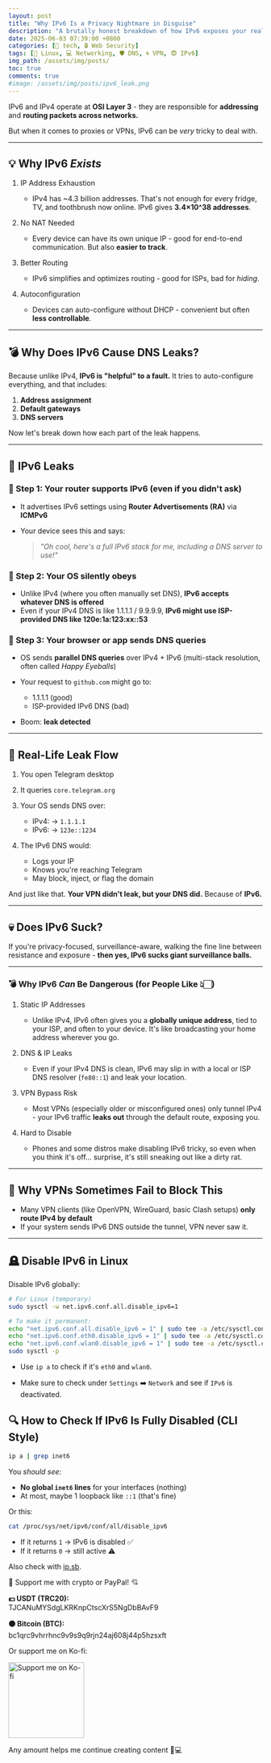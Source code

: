 ```yaml
---
layout: post
title: "Why IPv6 Is a Privacy Nightmare in Disguise"
description: "A brutally honest breakdown of how IPv6 exposes your real IP and DNS - and why privacy-conscious rebels might wanna kill it dead."
date: 2025-06-03 07:39:00 +0800
categories: [🤖 tech, 🔒 Web Security]
tags: [🐧 Linux, 💻 Networking, 🛡️ DNS, 🌀 VPN, 😨 IPv6]
img_path: /assets/img/posts/
toc: true 
comments: true 
#image: /assets/img/posts/ipv6_leak.png
---
```


IPv6 and IPv4 operate at **OSI Layer 3** - they are responsible for **addressing** and **routing packets across networks.**  

But when it comes to proxies or VPNs, IPv6 can be *very* tricky to deal with.

---

## 💡 Why IPv6 *Exists*

1. IP Address Exhaustion

   * IPv4 has \~4.3 billion addresses. That's not enough for every fridge, TV, and toothbrush now online. IPv6 gives **3.4×10^38 addresses**.

2. No NAT Needed

   * Every device can have its own unique IP - good for end-to-end communication. But also **easier to track**.

3. Better Routing

   * IPv6 simplifies and optimizes routing - good for ISPs, bad for *hiding*.

4. Autoconfiguration

   * Devices can auto-configure without DHCP - convenient but often **less controllable**.

---

## 💣 Why Does IPv6 Cause DNS Leaks?

Because unlike IPv4, **IPv6 is "helpful" to a fault.** It tries to auto-configure everything, and that includes:

1. **Address assignment**
2. **Default gateways**
3. **DNS servers**

Now let's break down how each part of the leak happens.

---

## 🧩 IPv6 Leaks

### 🔹 Step 1: Your router supports IPv6 (even if you didn't ask)

* It advertises IPv6 settings using **Router Advertisements (RA)** via **ICMPv6**
* Your device sees this and says:

  > *"Oh cool, here's a full IPv6 stack for me, including a DNS server to use!"*

### 🔹 Step 2: Your OS silently obeys

* Unlike IPv4 (where you often manually set DNS), **IPv6 accepts whatever DNS is offered**
* Even if your IPv4 DNS is like 1.1.1.1 / 9.9.9.9, **IPv6 might use ISP-provided DNS like 120e:1a:123:xx::53**

### 🔹 Step 3: Your browser or app sends DNS queries

* OS sends **parallel DNS queries** over IPv4 + IPv6 (multi-stack resolution, often called *Happy Eyeballs*)
* Your request to `github.com` might go to:

  * 1.1.1.1 (good)
  * ISP-provided IPv6 DNS (bad)
* Boom: **leak detected**

---

## 🧪 Real-Life Leak Flow

1. You open Telegram desktop
2. It queries `core.telegram.org`
3. Your OS sends DNS over:

   * IPv4: → `1.1.1.1`
   * IPv6: → `123e::1234`
4. The IPv6 DNS would:

   * Logs your IP
   * Knows you're reaching Telegram
   * May block, inject, or flag the domain

And just like that.
**Your VPN didn't leak, but your DNS did.** Because of **IPv6.**

---

## 💀 Does IPv6 Suck?

If you're privacy-focused, surveillance-aware, walking the fine line between resistance and exposure -
**then yes, IPv6 sucks giant surveillance balls.**

---

### 💣 Why IPv6 *Can* Be Dangerous (for People Like 👆🏻)

1. Static IP Addresses

   * Unlike IPv4, IPv6 often gives you a **globally unique address**, tied to your ISP, and often to your device. It's like broadcasting your home address wherever you go.

2. DNS & IP Leaks

   * Even if your IPv4 DNS is clean, IPv6 may slip in with a local or ISP DNS resolver (`fe80::1`) and leak your location.

3. VPN Bypass Risk

   * Most VPNs (especially older or misconfigured ones) only tunnel IPv4 - your IPv6 traffic **leaks out** through the default route, exposing you.

4. Hard to Disable

   * Phones and some distros make disabling IPv6 tricky, so even when you think it's off… surprise, it's still sneaking out like a dirty rat.

---

## 🔧 Why VPNs Sometimes Fail to Block This

* Many VPN clients (like OpenVPN, WireGuard, basic Clash setups) **only route IPv4 by default**
* If your system sends IPv6 DNS outside the tunnel, VPN never saw it.

---

## 🪦 Disable IPv6 in Linux

Disable IPv6 globally:

```bash
# For Linux (temporary)
sudo sysctl -w net.ipv6.conf.all.disable_ipv6=1

# To make it permanent:
echo "net.ipv6.conf.all.disable_ipv6 = 1" | sudo tee -a /etc/sysctl.conf
echo "net.ipv6.conf.eth0.disable_ipv6 = 1" | sudo tee -a /etc/sysctl.conf
echo "net.ipv6.conf.wlan0.disable_ipv6 = 1" | sudo tee -a /etc/sysctl.conf
sudo sysctl -p
```

* Use `ip a` to check if it's `eth0` and `wlan0`.

* Make sure to check under `Settings` ➡️ `Network` and see if `IPv6` is deactivated.

## 🔍 How to Check If IPv6 Is Fully Disabled (CLI Style)

```bash
ip a | grep inet6
```

You *should see*:

* **No global `inet6` lines** for your interfaces (nothing)
* At most, maybe 1 loopback like `::1` (that's fine)

Or this:

```bash
cat /proc/sys/net/ipv6/conf/all/disable_ipv6
```

* If it returns `1` → IPv6 is disabled ✅
* If it returns `0` → still active ⚠️

Also check with [ip.sb](https://ip.sb/).

<div class="donation-box" style="position: relative;">
  <p class="donation-text">💖 Support me with crypto or PayPal! 💘</p>
  <p><strong>💵 USDT (TRC20):</strong><br>TJCANuMYSdgLKRKnpCtscXrS5NgDbBAvF9</p>
  <p><strong>🟠 Bitcoin (BTC):</strong><br>bc1qrc9vhrrhnc9v9s9q9rjn24aj608j44p5hzsxft</p>
  <p>Or support me on Ko-fi:</p>
  
  <div class="img-container" style="position: relative; display: inline-block;">
    <img src="https://cdn.buymeacoffee.com/buttons/v2/default-yellow.png"
         alt="Support me on Ko-fi"
         width="150"
         loading="lazy">    
    <div onclick="window.open('https://ko-fi.com/kikisec', '_blank')" 
         style="position: absolute; top: 0; left: 0; width: 100%; height: 100%; background: transparent; cursor: pointer;">
    </div>
  </div>

  <p class="donation-note">Any amount helps me continue creating content 💬💻</p>
</div>